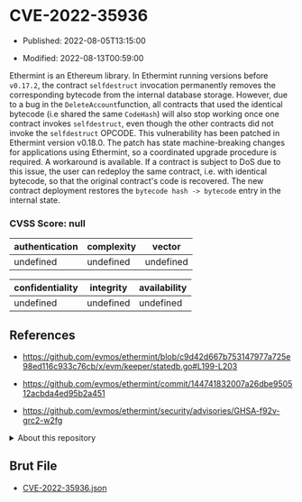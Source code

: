 # CVE-2022-35936

- Published: 2022-08-05T13:15:00

- Modified: 2022-08-13T00:59:00

Ethermint is an Ethereum library. In Ethermint running versions before `v0.17.2`, the contract `selfdestruct` invocation permanently removes the corresponding bytecode from the internal database storage. However, due to a bug in the `DeleteAccount`function, all contracts that used the identical bytecode (i.e shared the same `CodeHash`) will also stop working once one contract invokes `selfdestruct`, even though the other contracts did not invoke the `selfdestruct` OPCODE. This vulnerability has been patched in Ethermint version v0.18.0. The patch has state machine-breaking changes for applications using Ethermint, so a coordinated upgrade procedure is required. A workaround is available. If a contract is subject to DoS due to this issue, the user can redeploy the same contract, i.e. with identical bytecode, so that the original contract's code is recovered. The new contract deployment restores the `bytecode hash -> bytecode` entry in the internal state.

### CVSS Score: **null**

| authentication | complexity | vector |
| --- | --- | --- |
| undefined | undefined | undefined |

| confidentiality | integrity | availability |
| --- | --- | --- |
| undefined | undefined | undefined |

## References

* https://github.com/evmos/ethermint/blob/c9d42d667b753147977a725e98ed116c933c76cb/x/evm/keeper/statedb.go#L199-L203

* https://github.com/evmos/ethermint/commit/144741832007a26dbe950512acbda4ed95b2a451

* https://github.com/evmos/ethermint/security/advisories/GHSA-f92v-grc2-w2fg

<details>
<summary>About this repository</summary> 

  This repository is part of the project [Live Hack CVE](https://github.com/Live-Hack-CVE). Main website can be found [www.live-hack.org](https://www.live-hack.org) 
  
  Made by [Sn0wAlice](https://github.com/Sn0wAlice) for the people that care about security and need to have a feed of the latest CVEs. Hope you enjoy it, don't forget to star the repo and follow me on [Twitter](https://twitter.com/Sn0wAlice) and [Github](https://github.com/Sn0wAlice). And that is my [personnal website](https://www.alice-snow.me/)

  - [Home Page](https://github.com/Live-Hack-CVE)
  - [Framework](https://github.com/Live-Hack-CVE/cve-framework)
  - [CVE database](https://github.com/Live-Hack-CVE/full_database)
  - [Changelog](https://github.com/Live-Hack-CVE/Changelog)
</details>

## Brut File

* [CVE-2022-35936.json](https://raw.githubusercontent.com/Live-Hack-CVE/full_database/main/cves/2022/CVE-2022-35936.json)

